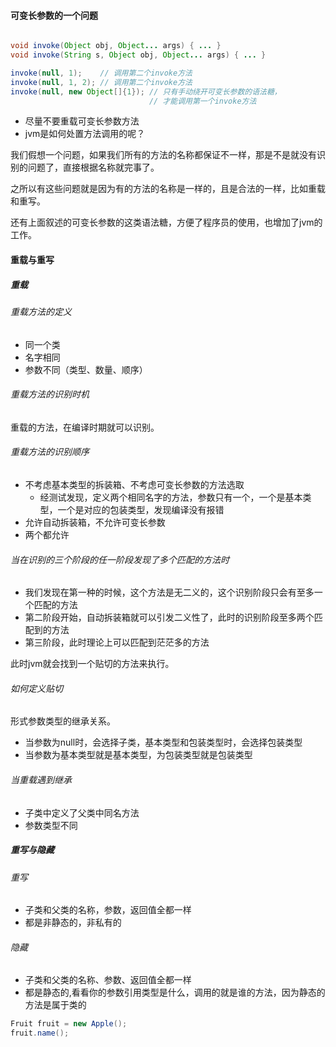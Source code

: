 #### 可变长参数的一个问题

```java

void invoke(Object obj, Object... args) { ... }
void invoke(String s, Object obj, Object... args) { ... }

invoke(null, 1);    // 调用第二个invoke方法
invoke(null, 1, 2); // 调用第二个invoke方法
invoke(null, new Object[]{1}); // 只有手动绕开可变长参数的语法糖，
                               // 才能调用第一个invoke方法

```

- 尽量不要重载可变长参数方法
- jvm是如何处置方法调用的呢？

我们假想一个问题，如果我们所有的方法的名称都保证不一样，那是不是就没有识别的问题了，直接根据名称就完事了。

之所以有这些问题就是因为有的方法的名称是一样的，且是合法的一样，比如重载和重写。

还有上面叙述的可变长参数的这类语法糖，方便了程序员的使用，也增加了jvm的工作。



#### 重载与重写

##### 重载

###### 重载方法的定义

- 同一个类
- 名字相同
- 参数不同（类型、数量、顺序）



###### 重载方法的识别时机

重载的方法，在编译时期就可以识别。



###### 重载方法的识别顺序

- 不考虑基本类型的拆装箱、不考虑可变长参数的方法选取
  - 经测试发现，定义两个相同名字的方法，参数只有一个，一个是基本类型，一个是对应的包装类型，发现编译没有报错
- 允许自动拆装箱，不允许可变长参数
- 两个都允许



###### 当在识别的三个阶段的任一阶段发现了多个匹配的方法时

- 我们发现在第一种的时候，这个方法是无二义的，这个识别阶段只会有至多一个匹配的方法
- 第二阶段开始，自动拆装箱就可以引发二义性了，此时的识别阶段至多两个匹配到的方法
- 第三阶段，此时理论上可以匹配到茫茫多的方法

此时jvm就会找到一个贴切的方法来执行。



###### 如何定义贴切

形式参数类型的继承关系。

- 当参数为null时，会选择子类，基本类型和包装类型时，会选择包装类型
- 当参数为基本类型就是基本类型，为包装类型就是包装类型



###### 当重载遇到继承

- 子类中定义了父类中同名方法
- 参数类型不同



##### 重写与隐藏

###### 重写

- 子类和父类的名称，参数，返回值全都一样
- 都是非静态的，非私有的

###### 隐藏

- 子类和父类的名称、参数、返回值全都一样
- 都是静态的,看看你的参数引用类型是什么，调用的就是谁的方法，因为静态的方法是属于类的

```java
Fruit fruit = new Apple();
fruit.name();
```

